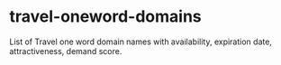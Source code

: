 # travel-oneword-domains
List of Travel one word domain names with availability, expiration date, attractiveness, demand score.
